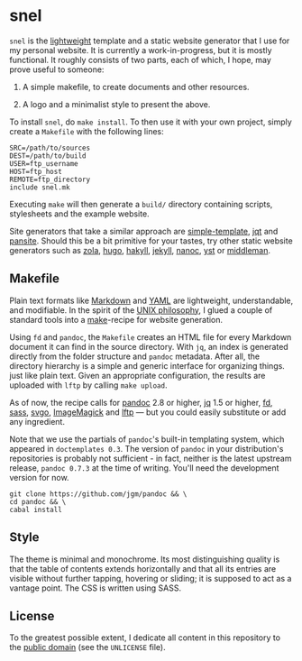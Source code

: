 snel
==============================================================================

`snel` is the [lightweight](http://idlewords.com/talks/website_obesity.htm) 
template and a static website generator that I use for my personal website. It 
is currently a work-in-progress, but it is mostly functional. It roughly 
consists of two parts, each of which, I hope, may prove useful to someone:

1.  A simple makefile, to create documents and other resources.

2.  A logo and a minimalist style to present the above.


To install `snel`, do `make install`. To then use it with your own project, 
simply create a `Makefile` with the following lines:

    SRC=/path/to/sources
    DEST=/path/to/build
    USER=ftp_username
    HOST=ftp_host
    REMOTE=ftp_directory
    include snel.mk

Executing `make` will then generate a `build/` directory containing scripts, 
stylesheets and the example website. 

Site generators that take a similar approach are 
[simple-template](https://github.com/simple-template/pandoc), 
[jqt](https://fadado.github.io/jqt/) and 
[pansite](https://github.com/wcaleb/website). Should this be a bit primitive 
for your tastes, try other static website generators such as 
[zola](https://www.getzola.org/), [hugo](http://gohugo.io/), 
[hakyll](https://jaspervdj.be/hakyll/about.html),
[jekyll](http://jekyllrb.com/), [nanoc](https://nanoc.ws/), 
[yst](https://github.com/jgm/yst) or [middleman](https://middlemanapp.com/). 




Makefile
------------------------------------------------------------------------------

Plain text formats like [Markdown](http://commonmark.org/help/) and 
[YAML](http://www.yaml.org/spec/) are lightweight, understandable, and 
modifiable. In the spirit of the [UNIX 
philosophy](https://en.wikipedia.org/wiki/Unix_philosophy), I glued a couple 
of standard tools into a [make](https://www.gnu.org/software/make)-recipe for 
website generation.

Using `fd` and `pandoc`, the `Makefile` creates an HTML file for every 
Markdown document it can find in the source directory. With `jq`, an index is 
generated directly from the folder structure and `pandoc` metadata. After all, 
the directory hierarchy is a simple and generic interface for organizing 
things. just like plain text. Given an appropriate configuration, the results 
are uploaded with `lftp` by calling `make upload`.

As of now, the recipe calls for [pandoc](http://pandoc.org/) 2.8 or higher, 
[jq](https://stedolan.github.io/jq/) 1.5 or higher,
[fd](https://github.com/sharkdp/fd),
[sass](http://sass-lang.com/),
[svgo](https://github.com/svg/svgo),
[ImageMagick](http://www.imagemagick.org/) and
[lftp](http://lftp.yar.ru/) — but you could easily substitute or add any 
ingredient.

Note that we use the partials of `pandoc`'s built-in templating system, which 
appeared in `doctemplates 0.3`. The version of `pandoc` in your distribution's 
repositories is probably not sufficient - in fact, neither is the latest 
upstream release, `pandoc 0.7.3` at the time of writing. You'll need the 
development version for now.

    git clone https://github.com/jgm/pandoc && \
    cd pandoc && \
    cabal install


Style
------------------------------------------------------------------------------

The theme is minimal and monochrome. Its most distinguishing quality is that 
the table of contents extends horizontally and that all its entries are 
visible without further tapping, hovering or sliding; it is supposed to act as 
a vantage point. The CSS is written using SASS.



License
------------------------------------------------------------------------------

To the greatest possible extent, I dedicate all content in this
repository to the [public domain](https://unlicense.org/) (see the
`UNLICENSE` file).

